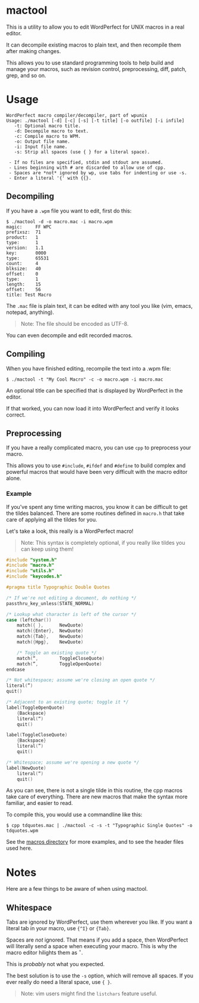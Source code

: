 # mactool

This is a utility to allow you to edit WordPerfect for UNIX macros in a real
editor.

It can decompile existing macros to plain text, and then recompile them after
making changes.

This allows you to use standard programming tools to help build and manage your
macros, such as revision control, preprocessing, diff, patch, grep, and so on.

# Usage

```
WordPerfect macro compiler/decompiler, part of wpunix
Usage: ./mactool [-d] [-c] [-s] [-t title] [-o outfile] [-i infile]
   -t: Optional macro title.
   -d: Decompile macro to text.
   -c: Compile macro to WPM.
   -o: Output file name.
   -i: Input file name.
   -s: Strip all spaces (use { } for a literal space).

 - If no files are specified, stdin and stdout are assumed.
 - Lines beginning with # are discarded to allow use of cpp.
 - Spaces are *not* ignored by wp, use tabs for indenting or use -s.
 - Enter a literal '{' with {{}.

```

## Decompiling

If you have a `.wpm` file you want to edit, first do this:

```
$ ./mactool -d -o macro.mac -i macro.wpm
magic:     FF WPC
prefixsz:  71
product:   1
type:      1
version:   1.1
key:       0000
type:      65531
count:     4
blksize:   40
offset:    0
type:      1
length:    15
offset:    56
title: Test Macro
```

The `.mac` file is plain text, it can be edited with any tool you like (vim,
emacs, notepad, anything).

> Note: The file should be encoded as UTF-8.

You can even decompile and edit recorded macros.

## Compiling

When you have finished editing, recompile the text into a .wpm file:

```
$ ./mactool -t "My Cool Macro" -c -o macro.wpm -i macro.mac
```

An optional title can be specified that is displayed by WordPerfect in the editor.

If that worked, you can now load it into WordPerfect and verify it looks correct.

## Preprocessing

If you have a really complicated macro, you can use `cpp` to preprocess your
macro.

This allows you to use `#include`, `#ifdef` and `#define` to build complex and
powerful macros that would have been very difficult with the macro editor alone.

### Example

If you've spent any time writing macros, you know it can be difficult to get
the tildes balanced. There are some routines defined in `macro.h` that take
care of applying all the tildes for you.

Let's take a look, this really is a WordPerfect macro!

> Note: This syntax is completely optional, if you really like tildes you can keep using them!

```cpp
#include "system.h"
#include "macro.h"
#include "utils.h"
#include "keycodes.h"

#pragma title Typographic Double Quotes

/* If we're not editing a document, do nothing */
passthru_key_unless(STATE_NORMAL)

/* Lookup what character is left of the cursor */
case (leftchar())
    match({ },      NewQuote)
    match({Enter},  NewQuote)
    match({Tab},    NewQuote)
    match({Hpg},    NewQuote)

    /* Toggle an existing quote */
    match(“,        ToggleCloseQuote)
    match(”,        ToggleOpenQuote)
endcase

/* Not whitespace; assume we're closing an open quote */
literal(”)
quit()

/* Adjacent to an existing quote; toggle it */
label(ToggleOpenQuote)
    {Backspace}
    literal(“)
    quit()

label(ToggleCloseQuote)
    {Backspace}
    literal(”)
    quit()

/* Whitespace; assume we're opening a new quote */
label(NewQuote)
    literal(“)
    quit()

```

As you can see, there is not a single tilde in this routine, the cpp macros
take care of everything. There are new macros that make the syntax more
familiar, and easier to read.

To compile this, you would use a commandline like this:

```
$ cpp tdquotes.mac | ./mactool -c -s -t "Typographic Single Quotes" -o tdquotes.wpm
```

See the [macros
directory](https://github.com/taviso/wpunix/tree/main/macro/macros) for more
examples, and to see the header files used here.

# Notes

Here are a few things to be aware of when using mactool.

## Whitespace

Tabs are ignored by WordPerfect, use them wherever you like. If you want a
literal tab in your macro, use `{^I}` or `{Tab}`.

Spaces are *not* ignored. That means if you add a space, then WordPerfect will
literally send a space when executing your macro. This is why the macro editor
hilights them as `˚`.

This is *probably* not what you expected.

The best solution is to use the `-s` option, which will remove all spaces. If
you ever really do need a literal space, use `{ }`.

> Note: vim users might find the `listchars` feature useful.


